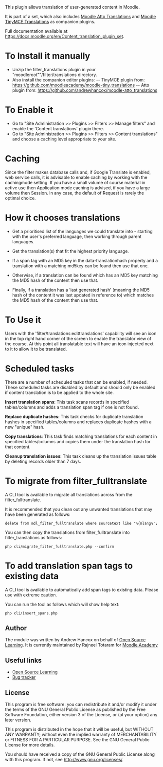 This plugin allows translation of user-generated content in Moodle.

It is part of a set, which also includes [Moodle Atto Translations](https://github.com/andrewhancox/moodle-atto_translations) and [Moodle TinyMCE Translations](https://github.com/moodleacademy/moodle-tiny_translations) as companion plugins.

Full documentation available at: https://docs.moodle.org/en/Content_translation_plugin_set.

# To Install it manually #
- Unzip the filter_translations plugin in your "moodleroot""/filter/translations directory.
- Also install the companion editor plugins:
-- TinyMCE plugin from: https://github.com/moodleacademy/moodle-tiny_translations
-- Atto plugin from: https://github.com/andrewhancox/moodle-atto_translations

# To Enable it #
- Go to "Site Administration &gt;&gt; Plugins &gt;&gt; Filters &gt;&gt; Manage filters" and enable the 'Content translations' plugin there.
- Go to "Site Administration &gt;&gt; Plugins &gt;&gt; Filters &gt;&gt; Content translations" and choose a caching level appropriate to your site.

# Caching #
Since the filter makes database calls and, if Google Translate is enabled, web service calls, it is advisable to enable caching by working with the cachingmode setting. If you have a small volume of course material in active use then Application mode caching is advised, if you have a large volume then Session. In any case, the default of Request is rarely the optimal choice.

# How it chooses translations #

- Get a prioritised list of the languages we could translate into - starting with the user's preferred language, then working through parent languages.
- Get the translation(s) that fit the highest priority language.


- If a span tag with an MD5 key in the data-translationhash property and a translation with a matching md5key can be found then use that one.
- Otherwise, if a translation can be found which has an MD5 key matching the MD5 hash of the content then use that.
- Finally, if a translation has a 'last generated hash' (meaning the MD5 hash of the content it was last updated in reference to) which matches the MD5 hash of the content then use that.

# To Use it #
Users with the 'filter/translations:edittranslations' capability will see an icon in the top right hand corner of the screen to enable the translator view of the course. At this point all translatable text will have an icon injected next to it to allow it to be translated.

# Scheduled tasks #
There are a number of scheduled tasks that can be enabled, if needed. These scheduled tasks are disabled by default and should only be enabled if content translation is to be applied to the whole site.

**Insert translation spans**: This task scans records in specified tables/columns and adds a translation span tag if one is not found.

**Replace duplicate hashes**: This task checks for duplicate translation hashes in specified tables/columns and replaces duplicate hashes with a new "unique" hash.

**Copy translations**: This task finds matching translations for each content in specified tables/columns and copies them under the translation hash for that content.

**Cleanup translation issues**: This task cleans up the translation issues table by deleting records older than 7 days.

# To migrate from filter_fulltranslate #
A CLI tool is available to migrate all translations across from the filter_fulltranslate.

It is recommended that you clean out any unwanted translations that may have been generated as follows:
````
delete from mdl_filter_fulltranslate where sourcetext like '%{mlang%';
````

You can then copy the translations from filter_fulltranslate into filter_translations as follows:
````
php cli/migrate_filter_fulltranslate.php --confirm
````

# To add translation span tags to existing data #
A CLI tool is available to automatically add span tags to existing data. Please use with extreme caution.

You can run the tool as follows which will show help text:
````
php cli/insert_spans.php
````

Author
------

The module was written by Andrew Hancox on behalf of [Open Source Learning](https://opensourcelearning.co.uk).
It is currently maintained by Rajneel Totaram for [Moodle Academy](https://moodle.academy)

Useful links
------------

* [Open Source Learning](https://opensourcelearning.co.uk)
* [Bug tracker](https://github.com/andrewhancox/moodle-filter_translations/issues)

License
-------

This program is free software: you can redistribute it and/or modify it under the
terms of the GNU General Public License as published by the Free Software Foundation,
either version 3 of the License, or (at your option) any later version.

This program is distributed in the hope that it will be useful, but WITHOUT ANY
WARRANTY; without even the implied warranty of MERCHANTABILITY or FITNESS FOR A
PARTICULAR PURPOSE.  See the GNU General Public License for more details.

You should have received a copy of the GNU General Public License along with this
program. If not, see <http://www.gnu.org/licenses/>.
